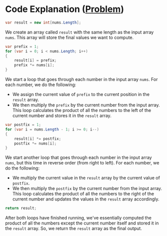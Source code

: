 # Code Explanation ([Problem](https://leetcode.com/problems/product-of-array-except-self))

```csharp
var result = new int[nums.Length];
```
We create an array called `result` with the same length as the input array `nums`. This array will store the final values we want to compute.

```csharp
var prefix = 1;
for (var i = 0; i < nums.Length; i++)
{
    result[i] = prefix;
    prefix *= nums[i];
}
```
We start a loop that goes through each number in the input array `nums`. For each number, we do the following:
- We assign the current value of `prefix` to the current position in the `result` array.
- We then multiply the `prefix` by the current number from the input array.
  This loop calculates the product of all the numbers to the left of the current number and stores it in the `result` array.

```csharp
var postfix = 1;
for (var i = nums.Length - 1; i >= 0; i--)
{
    result[i] *= postfix;
    postfix *= nums[i];
}
```
We start another loop that goes through each number in the input array `nums`, but this time in reverse order (from right to left). For each number, we do the following:
- We multiply the current value in the `result` array by the current value of `postfix`.
- We then multiply the `postfix` by the current number from the input array.
  This loop calculates the product of all the numbers to the right of the current number and updates the values in the `result` array accordingly.

```csharp
return result;
```
After both loops have finished running, we've essentially computed the product of all the numbers except the current number itself and stored it in the `result` array. So, we return the `result` array as the final output.


